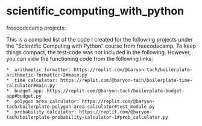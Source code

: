 # scientific_computing_with_python
freecodecamp projects:

This is a compiled list of the code I created for the following projects under the "Scientific Computing with Python" course from freecodecamp.
To keep things compact, the test-code was not included in the following. However, you can view the functioning code from the following links:

    *  arithmetic formatter: https://replit.com/@baryon-tach/boilerplate-arithmetic-formatter-2#main.py   
    *  time calculator: https://replit.com/@baryon-tach/boilerplate-time-calculator#main.py    
    *  budget app: https://replit.com/@baryon-tach/boilerplate-budget-app#budget.py   
    *  polygon area calculator: https://replit.com/@baryon-tach/boilerplate-polygon-area-calculator#test_module.py    
    *  probability calculator: https://replit.com/@baryon-tach/boilerplate-probability-calculator-1#prob_calculator.py   
